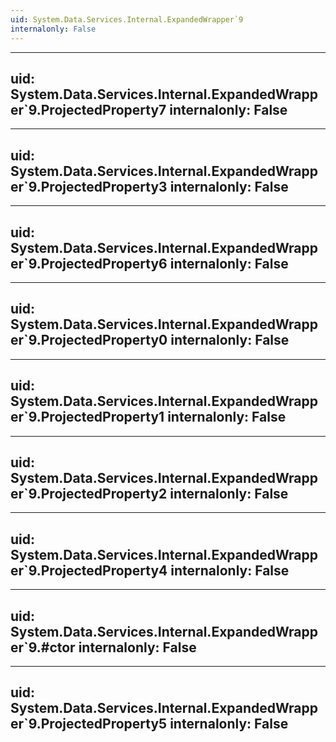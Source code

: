 ```yaml
---
uid: System.Data.Services.Internal.ExpandedWrapper`9
internalonly: False
---
```


---
uid: System.Data.Services.Internal.ExpandedWrapper`9.ProjectedProperty7
internalonly: False
---

---
uid: System.Data.Services.Internal.ExpandedWrapper`9.ProjectedProperty3
internalonly: False
---

---
uid: System.Data.Services.Internal.ExpandedWrapper`9.ProjectedProperty6
internalonly: False
---

---
uid: System.Data.Services.Internal.ExpandedWrapper`9.ProjectedProperty0
internalonly: False
---

---
uid: System.Data.Services.Internal.ExpandedWrapper`9.ProjectedProperty1
internalonly: False
---

---
uid: System.Data.Services.Internal.ExpandedWrapper`9.ProjectedProperty2
internalonly: False
---

---
uid: System.Data.Services.Internal.ExpandedWrapper`9.ProjectedProperty4
internalonly: False
---

---
uid: System.Data.Services.Internal.ExpandedWrapper`9.#ctor
internalonly: False
---

---
uid: System.Data.Services.Internal.ExpandedWrapper`9.ProjectedProperty5
internalonly: False
---
